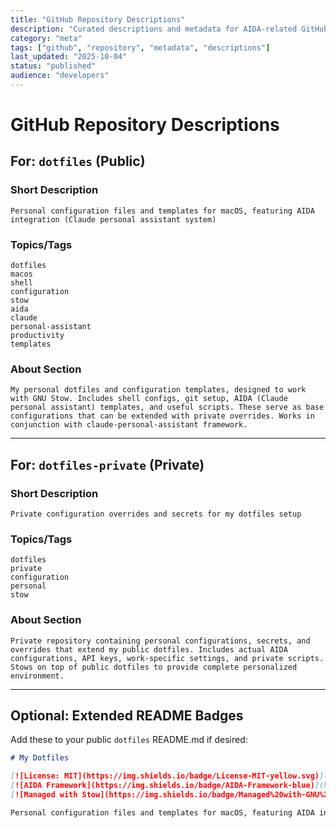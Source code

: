 ```yaml
---
title: "GitHub Repository Descriptions"
description: "Curated descriptions and metadata for AIDA-related GitHub repositories"
category: "meta"
tags: ["github", "repository", "metadata", "descriptions"]
last_updated: "2025-10-04"
status: "published"
audience: "developers"
---
```


# GitHub Repository Descriptions

## For: `dotfiles` (Public)

### Short Description
```
Personal configuration files and templates for macOS, featuring AIDA integration (Claude personal assistant system)
```

### Topics/Tags
```
dotfiles
macos
shell
configuration
stow
aida
claude
personal-assistant
productivity
templates
```

### About Section
```
My personal dotfiles and configuration templates, designed to work with GNU Stow. Includes shell configs, git setup, AIDA (Claude personal assistant) templates, and useful scripts. These serve as base configurations that can be extended with private overrides. Works in conjunction with claude-personal-assistant framework.
```

---

## For: `dotfiles-private` (Private)

### Short Description
```
Private configuration overrides and secrets for my dotfiles setup
```

### Topics/Tags
```
dotfiles
private
configuration
personal
stow
```

### About Section
```
Private repository containing personal configurations, secrets, and overrides that extend my public dotfiles. Includes actual AIDA configurations, API keys, work-specific settings, and private scripts. Stows on top of public dotfiles to provide complete personalized environment.
```

---

## Optional: Extended README Badges

Add these to your public `dotfiles` README.md if desired:

```markdown
# My Dotfiles

[![License: MIT](https://img.shields.io/badge/License-MIT-yellow.svg)](https://opensource.org/licenses/MIT)
[![AIDA Framework](https://img.shields.io/badge/AIDA-Framework-blue)](https://github.com/you/claude-personal-assistant)
[![Managed with Stow](https://img.shields.io/badge/Managed%20with-GNU%20Stow-green)](https://www.gnu.org/software/stow/)

Personal configuration files and templates for macOS, featuring AIDA integration.
```